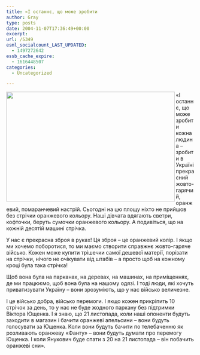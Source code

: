 ```yaml
---
title: «І останнє, що може зробити
author: Gray
type: posts
date: 2004-11-07T17:36:49+00:00
excerpt:
url: /5349
esml_socialcount_LAST_UPDATED:
  - 1497272642
essb_cache_expire:
  - 1616448507
categories:
  - Uncategorized

---
```








<img src="https://i1.wp.com/www.searchengines.ru/blog/images/535_small.jpg?resize=450%2C294" width="450" height="294" alt="" border="0" align="left" data-recalc-dims="1" /> &#171;І останнє, що може зробити кожна людина &#8211; зробити в Україні прекрасний жовто-гарячий, оранжевий, помаранчевий настрій. Сьогодні на цю площу ніхто не прийшов без стрічки оранжевого кольору. Наші дівчата вдягають светри, кофточки, беруть сумочки оранжевого кольору. А подивіться, що на кожній десятій машині стрічка.

У нас є прекрасна зброя в руках! Ця зброя &#8211; це оранжевий колір. І якщо ми хочемо поборотися, то ми маємо створити справжнє жовто-гаряче військо. Кожен може купити трішечки самої дешевої матерії, порізати на стрічки, нічого не очікувати від штабів &#8211; а просто щоб на кожному кроці була така стрічка!

Щоб вона була на парканах, на деревах, на машинах, на приміщеннях, де ми працюємо, щоб вона була на нашому одязі. І тоді люди, які хочуть приватизувати Україну &#8211; вони зрозуміють, що у нас військо величезне.

І це військо добра, військо перемоги. І якщо кожен прикріпить 10 стрічок за день, то у нас не буде жодного паркану без підтримки Віктора Ющенка. І я знаю, що 21 листопада, коли наші опоненти будуть заходити в магазин і бачити оранжеві апельсини &#8211; вони будуть голосувати за Ющенка. Коли вони будуть бачити по телебаченню як розливають оранжеву &#171;Фанту&#187; &#8211; вони будуть думати про перемогу Ющенка. І коли Янукович буде спати з 20 на 21 листопада &#8211; він побачить оранжеві сни&#187;.